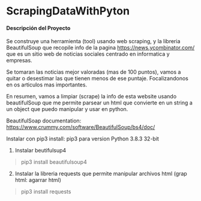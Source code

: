 # ScrapingDataWithPyton

#### Descripción del Proyecto 
Se construye una herramienta (tool) usando web scraping, y la libreria BeautifulSoup
que recopile info de la pagina https://news.ycombinator.com/ que es un sitio web de noticias sociales
centrado en informatica y empresas.

Se tomaran las noticias mejor valoradas (mas de 100 puntos), vamos a quitar o desestimar las que tienen menos de ese puntaje. Focalizandonos en
os articulos mas importantes.

En resumen, vamos a limpiar (scrape) la info de esta website usando beautifulSoup que me permite parsear un html que convierte en un string a un object que puedo manipular y usar en python.

BeautifulSoap documentation: https://www.crummy.com/software/BeautifulSoup/bs4/doc/

Instalar con pip3 install: pip3 para version Python 3.8.3 32-bit

1. Instalar beutifulsup4
> pip3 install beautifulsoup4
2. Instalar la libreria requests que permite manipular archivos html (grap html: agarrar html)
> pip3 install requests


